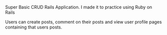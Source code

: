 Super Basic CRUD Rails Application.
I made it to practice using Ruby on Rails

Users can create posts, comment on their posts and view user profile pages containing that users posts.